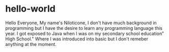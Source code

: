 # hello-world

Hello Everyone,
My name's Niloticone, I don't have much background in programming but I have the desire to learn any programming language this year. I got exposed to Java when I was on my secondary school education” High School." Where I was introduced into  basic but I don't remeber anything at the moment.
